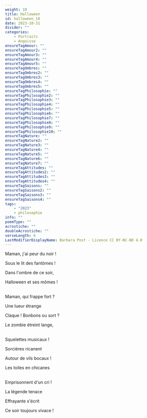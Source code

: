 ```yaml
---
weight: 10
title: Halloween
id: halloween_18
date: 2023-10-31
divider: ""
categories:
    - Portraits
    - Angoisse
ensureTagAmour: ""
ensureTagAmour2: ""
ensureTagAmour3: ""
ensureTagAmour4: ""
ensureTagAmour5: ""
ensureTagOmbres: ""
ensureTagOmbres2: ""
ensureTagOmbres3: ""
ensureTagOmbres4: ""
ensureTagOmbres5: ""
ensureTagPhilosophie: ""
ensureTagPhilosophie2: ""
ensureTagPhilosophie3: ""
ensureTagPhilosophie4: ""
ensureTagPhilosophie5: ""
ensureTagPhilosophie6: ""
ensureTagPhilosophie7: ""
ensureTagPhilosophie8: ""
ensureTagPhilosophie9: ""
ensureTagPhilosophie10: ""
ensureTagNature: ""
ensureTagNature2: ""
ensureTagNature3: ""
ensureTagNature4: ""
ensureTagNature5: ""
ensureTagNature6: ""
ensureTagNature7: ""
ensureTagAttitudes: ""
ensureTagAttitudes2: ""
ensureTagAttitudes3: ""
ensureTagAttitudes4: ""
ensureTagSaisons: ""
ensureTagSaisons2: ""
ensureTagSaisons3: ""
ensureTagSaisons4: ""
tags:
    - "2023"
    - philosophie
info: ""
poemType: ""
acrostiche: ""
doubleAcrostiche: ""
verseLength: 6
LastModifierDisplayName: Barbara Post - Licence CC BY-NC-ND 4.0
---
```

Maman, j'ai peur du noir !

Sous le lit des fantômes !

Dans l'ombre de ce soir,

Halloween et ses mômes !

 \
Maman, qui frappe fort ?

Une lueur étrange

Claque ! Bonbons ou sort ?

Le zombie étreint lange,

 \
Squelettes musicaux !

Sorcières ricanent

Autour de vils bocaux !

Les toiles en chicanes

 \
Emprisonnent d'un cri !

La légende tenace

Effrayante s'écrit

Ce soir toujours vivace !
